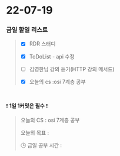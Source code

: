 # 22-07-19
### 금일 할일 리스트

> - [x]  RDR 스터디
>
> - [x]  ToDoList - api 수정
>
> - [ ]  김영한님 강의 듣기(HTTP 강의 메서드)
> 
> -[x]  오늘의 cs :osi 7계층 공부


<br/>

❗ **1일 1커밋은 필수** ❗
> 오늘의 CS : osi 7계층 공부
>
> 오늘의 목표  : 
>
> 🕒 금일 공부 시간 : 

<br/>
